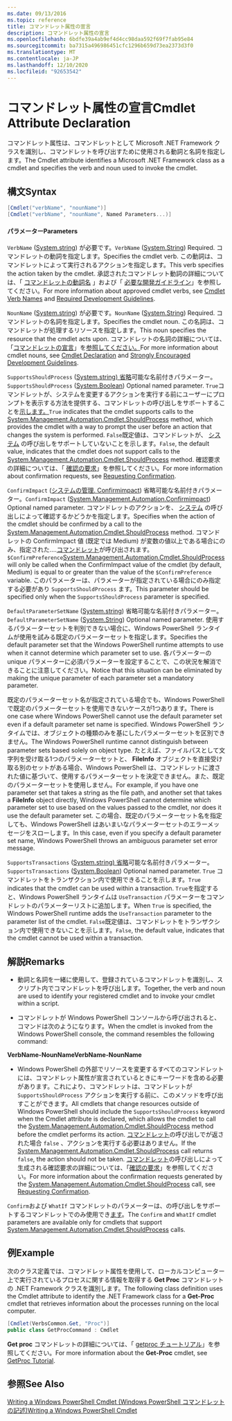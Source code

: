 ```yaml
---
ms.date: 09/13/2016
ms.topic: reference
title: コマンドレット属性の宣言
description: コマンドレット属性の宣言
ms.openlocfilehash: 6bdfe39a4ab9ef4d4cc98daa592f69f7fab95e84
ms.sourcegitcommit: ba7315a496986451cfc1296b659d73ea2373d3f0
ms.translationtype: MT
ms.contentlocale: ja-JP
ms.lasthandoff: 12/10/2020
ms.locfileid: "92653542"
---
```

# <a name="cmdlet-attribute-declaration"></a><span data-ttu-id="bd054-103">コマンドレット属性の宣言</span><span class="sxs-lookup"><span data-stu-id="bd054-103">Cmdlet Attribute Declaration</span></span>

<span data-ttu-id="bd054-104">コマンドレット属性は、コマンドレットとして Microsoft .NET Framework クラスを識別し、コマンドレットを呼び出すために使用される動詞と名詞を指定します。</span><span class="sxs-lookup"><span data-stu-id="bd054-104">The Cmdlet attribute identifies a Microsoft .NET Framework class as a cmdlet and specifies the verb and noun used to invoke the cmdlet.</span></span>

## <a name="syntax"></a><span data-ttu-id="bd054-105">構文</span><span class="sxs-lookup"><span data-stu-id="bd054-105">Syntax</span></span>

```csharp
[Cmdlet("verbName", "nounName")]
[Cmdlet("verbName", "nounName", Named Parameters...)]
```

#### <a name="parameters"></a><span data-ttu-id="bd054-106">パラメーター</span><span class="sxs-lookup"><span data-stu-id="bd054-106">Parameters</span></span>

<span data-ttu-id="bd054-107">`VerbName` ([System.string](/dotnet/api/System.String)) が必要です。</span><span class="sxs-lookup"><span data-stu-id="bd054-107">`VerbName` ([System.String](/dotnet/api/System.String)) Required.</span></span> <span data-ttu-id="bd054-108">コマンドレットの動詞を指定します。</span><span class="sxs-lookup"><span data-stu-id="bd054-108">Specifies the cmdlet verb.</span></span> <span data-ttu-id="bd054-109">この動詞は、コマンドレットによって実行されるアクションを指定します。</span><span class="sxs-lookup"><span data-stu-id="bd054-109">This verb specifies the action taken by the cmdlet.</span></span> <span data-ttu-id="bd054-110">承認されたコマンドレット動詞の詳細については、「 [コマンドレットの動詞名](./approved-verbs-for-windows-powershell-commands.md) 」および「 [必要な開発ガイドライン](./required-development-guidelines.md)」を参照してください。</span><span class="sxs-lookup"><span data-stu-id="bd054-110">For more information about approved cmdlet verbs, see [Cmdlet Verb Names](./approved-verbs-for-windows-powershell-commands.md) and [Required Development Guidelines](./required-development-guidelines.md).</span></span>

<span data-ttu-id="bd054-111">`NounName` ([System.string](/dotnet/api/System.String)) が必要です。</span><span class="sxs-lookup"><span data-stu-id="bd054-111">`NounName` ([System.String](/dotnet/api/System.String)) Required.</span></span> <span data-ttu-id="bd054-112">コマンドレットの名詞を指定します。</span><span class="sxs-lookup"><span data-stu-id="bd054-112">Specifies the cmdlet noun.</span></span> <span data-ttu-id="bd054-113">この名詞は、コマンドレットが処理するリソースを指定します。</span><span class="sxs-lookup"><span data-stu-id="bd054-113">This noun specifies the resource that the cmdlet acts upon.</span></span> <span data-ttu-id="bd054-114">コマンドレットの名詞の詳細については、「[コマンドレットの宣言](./cmdlet-class-declaration.md)」を[参照してください。](./strongly-encouraged-development-guidelines.md)</span><span class="sxs-lookup"><span data-stu-id="bd054-114">For more information about cmdlet nouns, see [Cmdlet Declaration](./cmdlet-class-declaration.md) and [Strongly Encouraged Development Guidelines](./strongly-encouraged-development-guidelines.md).</span></span>

<span data-ttu-id="bd054-115">`SupportsShouldProcess` ([System.string) 省略](/dotnet/api/System.Boolean)可能な名前付きパラメーター。</span><span class="sxs-lookup"><span data-stu-id="bd054-115">`SupportsShouldProcess` ([System.Boolean](/dotnet/api/System.Boolean)) Optional named parameter.</span></span> <span data-ttu-id="bd054-116">`True`コマンドレットが、システムを変更するアクションを実行する前にユーザーにプロンプトを表示する方法を提供する、コマンドレットの呼び出しをサポートすることを[示します。](/dotnet/api/System.Management.Automation.Cmdlet.ShouldProcess)</span><span class="sxs-lookup"><span data-stu-id="bd054-116">`True` indicates that the cmdlet supports calls to the [System.Management.Automation.Cmdlet.ShouldProcess](/dotnet/api/System.Management.Automation.Cmdlet.ShouldProcess) method, which provides the cmdlet with a way to prompt the user before an action that changes the system is performed.</span></span> <span data-ttu-id="bd054-117">`False`既定値は、コマンドレットが、 [システム](/dotnet/api/System.Management.Automation.Cmdlet.ShouldProcess) の呼び出しをサポートしていないことを示します。</span><span class="sxs-lookup"><span data-stu-id="bd054-117">`False`, the default value, indicates that the cmdlet does not support calls to the [System.Management.Automation.Cmdlet.ShouldProcess](/dotnet/api/System.Management.Automation.Cmdlet.ShouldProcess) method.</span></span> <span data-ttu-id="bd054-118">確認要求の詳細については、「 [確認の要求](./requesting-confirmation-from-cmdlets.md)」を参照してください。</span><span class="sxs-lookup"><span data-stu-id="bd054-118">For more information about confirmation requests, see [Requesting Confirmation](./requesting-confirmation-from-cmdlets.md).</span></span>

<span data-ttu-id="bd054-119">`ConfirmImpact` ([システムの管理. Confirmimpact](/dotnet/api/System.Management.Automation.ConfirmImpact)) 省略可能な名前付きパラメーター。</span><span class="sxs-lookup"><span data-stu-id="bd054-119">`ConfirmImpact` ([System.Management.Automation.Confirmimpact](/dotnet/api/System.Management.Automation.ConfirmImpact)) Optional named parameter.</span></span> <span data-ttu-id="bd054-120">コマンドレットのアクションを、 [システム](/dotnet/api/System.Management.Automation.Cmdlet.ShouldProcess) の呼び出しによって確認するかどうかを指定します。</span><span class="sxs-lookup"><span data-stu-id="bd054-120">Specifies when the action of the cmdlet should be confirmed by a call to the [System.Management.Automation.Cmdlet.ShouldProcess](/dotnet/api/System.Management.Automation.Cmdlet.ShouldProcess) method.</span></span> <span data-ttu-id="bd054-121">コマンドレットの ConfirmImpact 値 (既定では Medium) が変数の値以上である場合にのみ、指定された....[コマンドレット](/dotnet/api/System.Management.Automation.Cmdlet.ShouldProcess)が呼び出されます。 `$ConfirmPreference`</span><span class="sxs-lookup"><span data-stu-id="bd054-121">[System.Management.Automation.Cmdlet.ShouldProcess](/dotnet/api/System.Management.Automation.Cmdlet.ShouldProcess) will only be called when the ConfirmImpact value of the cmdlet (by default, Medium) is equal to or greater than the value of the `$ConfirmPreference` variable.</span></span> <span data-ttu-id="bd054-122">このパラメーターは、パラメーターが指定されている場合にのみ指定する必要があり `SupportsShouldProcess` ます。</span><span class="sxs-lookup"><span data-stu-id="bd054-122">This parameter should be specified only when the `SupportsShouldProcess` parameter is specified.</span></span>

<span data-ttu-id="bd054-123">`DefaultParameterSetName` ([System.string](/dotnet/api/System.String)) 省略可能な名前付きパラメーター。</span><span class="sxs-lookup"><span data-stu-id="bd054-123">`DefaultParameterSetName` ([System.String](/dotnet/api/System.String)) Optional named parameter.</span></span> <span data-ttu-id="bd054-124">使用するパラメーターセットを判別できない場合に、Windows PowerShell ランタイムが使用を試みる既定のパラメーターセットを指定します。</span><span class="sxs-lookup"><span data-stu-id="bd054-124">Specifies the default parameter set that the Windows PowerShell runtime attempts to use when it cannot determine which parameter set to use.</span></span> <span data-ttu-id="bd054-125">各パラメーターの unique パラメーターに必須パラメーターを設定することで、この状況を解消できることに注意してください。</span><span class="sxs-lookup"><span data-stu-id="bd054-125">Notice that this situation can be eliminated by making the unique parameter of each parameter set a mandatory parameter.</span></span>

<span data-ttu-id="bd054-126">既定のパラメーターセット名が指定されている場合でも、Windows PowerShell で既定のパラメーターセットを使用できないケースが1つあります。</span><span class="sxs-lookup"><span data-stu-id="bd054-126">There is one case where Windows PowerShell cannot use the default parameter set even if a default parameter set name is specified.</span></span> <span data-ttu-id="bd054-127">Windows PowerShell ランタイムでは、オブジェクトの種類のみを基にしたパラメーターセットを区別できません。</span><span class="sxs-lookup"><span data-stu-id="bd054-127">The Windows PowerShell runtime cannot distinguish between parameter sets based solely on object type.</span></span> <span data-ttu-id="bd054-128">たとえば、ファイルパスとして文字列を受け取る1つのパラメーターセットと、 **FileInfo** オブジェクトを直接受け取る別のセットがある場合、Windows PowerShell は、コマンドレットに渡された値に基づいて、使用するパラメーターセットを決定できません。また、既定のパラメーターセットを使用しません。</span><span class="sxs-lookup"><span data-stu-id="bd054-128">For example, if you have one parameter set that takes a string as the file path, and another set that takes a **FileInfo** object directly, Windows PowerShell cannot determine which parameter set to use based on the values passed to the cmdlet, nor does it use the default parameter set.</span></span> <span data-ttu-id="bd054-129">この場合、既定のパラメーターセット名を指定しても、Windows PowerShell はあいまいなパラメーターセットのエラーメッセージをスローします。</span><span class="sxs-lookup"><span data-stu-id="bd054-129">In this case, even if you specify a default parameter set name, Windows PowerShell throws an ambiguous parameter set error message.</span></span>

<span data-ttu-id="bd054-130">`SupportsTransactions` ([System.string) 省略](/dotnet/api/System.Boolean)可能な名前付きパラメーター。</span><span class="sxs-lookup"><span data-stu-id="bd054-130">`SupportsTransactions` ([System.Boolean](/dotnet/api/System.Boolean)) Optional named parameter.</span></span> <span data-ttu-id="bd054-131">`True` コマンドレットをトランザクション内で使用できることを示します。</span><span class="sxs-lookup"><span data-stu-id="bd054-131">`True` indicates that the cmdlet can be used within a transaction.</span></span> <span data-ttu-id="bd054-132">`True`を指定すると、Windows PowerShell ランタイムは `UseTransaction` パラメーターをコマンドレットのパラメーターリストに追加します。</span><span class="sxs-lookup"><span data-stu-id="bd054-132">When `True` is specified, the Windows PowerShell runtime adds the `UseTransaction` parameter to the parameter list of the cmdlet.</span></span> <span data-ttu-id="bd054-133">`False`既定値は、コマンドレットをトランザクション内で使用できないことを示します。</span><span class="sxs-lookup"><span data-stu-id="bd054-133">`False`, the default value, indicates that the cmdlet cannot be used within a transaction.</span></span>

## <a name="remarks"></a><span data-ttu-id="bd054-134">解説</span><span class="sxs-lookup"><span data-stu-id="bd054-134">Remarks</span></span>

- <span data-ttu-id="bd054-135">動詞と名詞を一緒に使用して、登録されているコマンドレットを識別し、スクリプト内でコマンドレットを呼び出します。</span><span class="sxs-lookup"><span data-stu-id="bd054-135">Together, the verb and noun are used to identify your registered cmdlet and to invoke your cmdlet within a script.</span></span>

- <span data-ttu-id="bd054-136">コマンドレットが Windows PowerShell コンソールから呼び出されると、コマンドは次のようになります。</span><span class="sxs-lookup"><span data-stu-id="bd054-136">When the cmdlet is invoked from the Windows PowerShell console, the command resembles the following command:</span></span>

<span data-ttu-id="bd054-137">**VerbName-NounName**</span><span class="sxs-lookup"><span data-stu-id="bd054-137">**VerbName-NounName**</span></span>

- <span data-ttu-id="bd054-138">Windows PowerShell の外部でリソースを変更するすべてのコマンドレットには、コマンドレット属性が宣言されているときにキーワードを含める必要があります。これにより、コマンドレットは、コマンドレットが `SupportsShouldProcess` アクションを実行する前に、このメソッドを呼び出すことができ[](/dotnet/api/System.Management.Automation.Cmdlet.ShouldProcess)ます。</span><span class="sxs-lookup"><span data-stu-id="bd054-138">All cmdlets that change resources outside of Windows PowerShell should include the `SupportsShouldProcess` keyword when the Cmdlet attribute is declared, which allows the cmdlet to call the [System.Management.Automation.Cmdlet.ShouldProcess](/dotnet/api/System.Management.Automation.Cmdlet.ShouldProcess) method before the cmdlet performs its action.</span></span> <span data-ttu-id="bd054-139">[コマンドレット](/dotnet/api/System.Management.Automation.Cmdlet.ShouldProcess)の呼び出しでが返された場合 `false` 、アクションを実行する必要はありません。</span><span class="sxs-lookup"><span data-stu-id="bd054-139">If the [System.Management.Automation.Cmdlet.ShouldProcess](/dotnet/api/System.Management.Automation.Cmdlet.ShouldProcess) call returns `false`, the action should not be taken.</span></span> <span data-ttu-id="bd054-140">[コマンドレット](/dotnet/api/System.Management.Automation.Cmdlet.ShouldProcess)の呼び出しによって生成される確認要求の詳細については、「[確認の要求](./requesting-confirmation-from-cmdlets.md)」を参照してください。</span><span class="sxs-lookup"><span data-stu-id="bd054-140">For more information about the confirmation requests generated by the [System.Management.Automation.Cmdlet.ShouldProcess](/dotnet/api/System.Management.Automation.Cmdlet.ShouldProcess) call, see [Requesting Confirmation](./requesting-confirmation-from-cmdlets.md).</span></span>

<span data-ttu-id="bd054-141">`Confirm`および `WhatIf` コマンドレットのパラメーターは、の呼び出しをサポートするコマンドレットでのみ使用でき[ます](/dotnet/api/System.Management.Automation.Cmdlet.ShouldProcess)。</span><span class="sxs-lookup"><span data-stu-id="bd054-141">The `Confirm` and `WhatIf` cmdlet parameters are available only for cmdlets that support [System.Management.Automation.Cmdlet.ShouldProcess](/dotnet/api/System.Management.Automation.Cmdlet.ShouldProcess) calls.</span></span>

## <a name="example"></a><span data-ttu-id="bd054-142">例</span><span class="sxs-lookup"><span data-stu-id="bd054-142">Example</span></span>

<span data-ttu-id="bd054-143">次のクラス定義では、コマンドレット属性を使用して、ローカルコンピューター上で実行されているプロセスに関する情報を取得する **Get Proc** コマンドレットの .NET Framework クラスを識別します。</span><span class="sxs-lookup"><span data-stu-id="bd054-143">The following class definition uses the Cmdlet attribute to identify the .NET Framework class for a **Get-Proc** cmdlet that retrieves information about the processes running on the local computer.</span></span>

```csharp
[Cmdlet(VerbsCommon.Get, "Proc")]
public class GetProcCommand : Cmdlet
```

<span data-ttu-id="bd054-144">**Get proc** コマンドレットの詳細については、「 [getproc チュートリアル](./getproc-tutorial.md)」を参照してください。</span><span class="sxs-lookup"><span data-stu-id="bd054-144">For more information about the **Get-Proc** cmdlet, see [GetProc Tutorial](./getproc-tutorial.md).</span></span>

## <a name="see-also"></a><span data-ttu-id="bd054-145">参照</span><span class="sxs-lookup"><span data-stu-id="bd054-145">See Also</span></span>

[<span data-ttu-id="bd054-146">Writing a Windows PowerShell Cmdlet (Windows PowerShell コマンドレットの記述)</span><span class="sxs-lookup"><span data-stu-id="bd054-146">Writing a Windows PowerShell Cmdlet</span></span>](./writing-a-windows-powershell-cmdlet.md)
